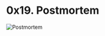 # 0x19. Postmortem

![Postmortem](https://s3.amazonaws.com/intranet-projects-files/holbertonschool-sysadmin_devops/294/pQ9YzVY.gif)
